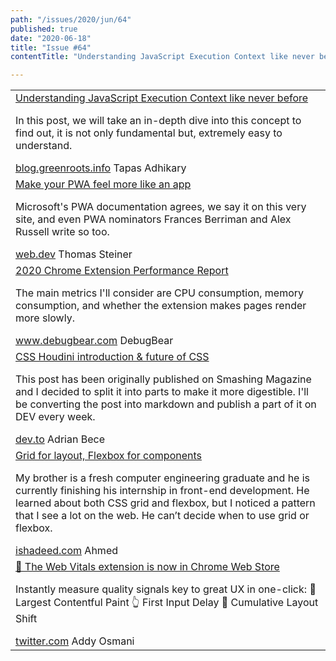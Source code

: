```yaml
---
path: "/issues/2020/jun/64"
published: true
date: "2020-06-18"
title: "Issue #64"
contentTitle: "Understanding JavaScript Execution Context like never before, Make your PWA feel more like an app, CSS Houdini introduction & future of CSS ..."

---
```

<center>
	<table align="center" border="0" cellspacing="0" width="100%" height="100%" cellpadding="0">
    <tbody>
				<tr>
					<td>
            <div class="issue__content">
              <a href="https://blog.greenroots.info/understanding-javascript-execution-context-like-never-before-ckb8x246k00f56hs1nefzpysq" target="_blank" rel="noopener noreferrer">
                <span class="issue__content-title">Understanding JavaScript Execution Context like never before</span>
              </a>
							<p class="issue__content-desc">In this post, we will take an in-depth dive into this concept to find out, it is not only fundamental but, extremely easy to understand.</p>
							<div class="issue__content-info"><a href="https://blog.greenroots.info/understanding-javascript-execution-context-like-never-before-ckb8x246k00f56hs1nefzpysq" target="_blank" rel="noopener noreferrer">blog.greenroots.info</a> <span>Tapas Adhikary</span></div>
						</div>
					</td>
				</tr>
				<tr>
					<td>
            <div class="issue__content">
              <a href="https://web.dev/app-like-pwas/" target="_blank" rel="noopener noreferrer">
                <span class="issue__content-title">Make your PWA feel more like an app</span>
              </a>
							<p class="issue__content-desc">Microsoft's PWA documentation agrees, we say it on this very site, and even PWA nominators Frances Berriman and Alex Russell write so too.</p>
							<div class="issue__content-info"><a href="https://web.dev/app-like-pwas/" target="_blank" rel="noopener noreferrer">web.dev</a> <span>Thomas Steiner</span></div>
						</div>
					</td>
				</tr>
				<tr>
					<td>
            <div class="issue__content">
              <a href="https://www.debugbear.com/blog/2020-chrome-extension-performance-report" target="_blank" rel="noopener noreferrer">
                <span class="issue__content-title">2020 Chrome Extension Performance Report</span>
              </a>
							<p class="issue__content-desc">The main metrics I'll consider are CPU consumption, memory consumption, and whether the extension makes pages render more slowly.</p>
							<div class="issue__content-info"><a href="https://www.debugbear.com/blog/2020-chrome-extension-performance-report" target="_blank" rel="noopener noreferrer">www.debugbear.com</a> <span>DebugBear</span></div>
						</div>
					</td>
				</tr>
				<tr>
					<td>
            <div class="issue__content">
              <a href="https://dev.to/adrianbdesigns/css-houdini-introduction-future-of-css-1010" target="_blank" rel="noopener noreferrer">
                <span class="issue__content-title">CSS Houdini introduction & future of CSS</span>
              </a>
							<p class="issue__content-desc">This post has been originally published on Smashing Magazine and I decided to split it into parts to make it more digestible. I'll be converting the post into markdown and publish a part of it on DEV every week.</p>
							<div class="issue__content-info"><a href="https://dev.to/adrianbdesigns/css-houdini-introduction-future-of-css-1010" target="_blank" rel="noopener noreferrer">dev.to</a> <span>Adrian Bece </span></div>
						</div>
					</td>
				</tr>
				<tr>
					<td>
            <div class="issue__content">
              <a href="https://ishadeed.com/article/grid-layout-flexbox-components/" target="_blank" rel="noopener noreferrer">
                <span class="issue__content-title">Grid for layout, Flexbox for components</span>
              </a>
							<p class="issue__content-desc">My brother is a fresh computer engineering graduate and he is currently finishing his internship in front-end development. He learned about both CSS grid and flexbox, but I noticed a pattern that I see a lot on the web. He can’t decide when to use grid or flexbox.</p>
							<div class="issue__content-info"><a href="https://ishadeed.com/article/grid-layout-flexbox-components/" target="_blank" rel="noopener noreferrer">ishadeed.com</a> <span>Ahmed</span></div>
						</div>
					</td>
				</tr>
				<tr>
					<td>
            <div class="issue__content">
              <a href="https://twitter.com/addyosmani/status/1272438696936116224" target="_blank" rel="noopener noreferrer">
                <span class="issue__content-title">
📢 The Web Vitals extension is now in Chrome Web Store

</span>
              </a>
							<p class="issue__content-desc">Instantly measure quality signals key to great UX in one-click:
🎨 Largest Contentful Paint
👆 First Input Delay
💨 Cumulative Layout Shift</p>
							<div class="issue__content-info"><a href="https://twitter.com/addyosmani/status/1272438696936116224" target="_blank" rel="noopener noreferrer">twitter.com</a> <span>Addy Osmani</span></div>
						</div>
					</td>
				</tr></tbody>
  </table>
</center>
